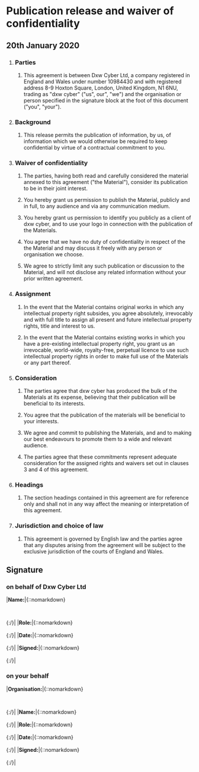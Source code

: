 # Publication release and waiver of confidentiality

## 20th January 2020

1. ### Parties

    1. This agreement is between Dxw Cyber Ltd, a company registered in England and Wales under number 10984430 and with registered address 8-9 Hoxton Square, London, United Kingdom, N1 6NU, trading as "dxw cyber" ("us", our", "we") and the organisation or person specified in the signature block at the foot of this document ("you", "your").

2. ### Background

    1. This release permits the publication of information, by us, of information which we would otherwise be required to keep confidential by virtue of a contractual commitment to you.

3. ### Waiver of confidentiality

    1. The parties, having both read and carefully considered the material annexed to this agreement ("the Material"), consider its publication to be in their joint interest.

    2. You hereby grant us permission to publish the Material, publicly and in full, to any audience and via any communication medium.

    3. You hereby grant us permission to identify you publicly as a client of dxw cyber, and to use your logo in connection with the publication of the Materials.

    4. You agree that we have no duty of confidentiality in respect of the the Material and may discuss it freely with any person or organisation we choose.

    5. We agree to strictly limit any such publication or discussion to the Material, and will not disclose any related information without your prior written agreement.

4. ### Assignment

    1. In the event that the Material contains original works in which any intellectual property right subsides, you agree absolutely, irrevocably and with full title to assign all present and future intellectual property rights, title and interest to us.

    2. In the event that the Material contains existing works in which you have a pre-existing intellectual property right, you grant us an irrevocable, world-wide, royalty-free, perpetual licence to use such intellectual property rights in order to make full use of the Materials or any part thereof.

5. ### Consideration

    1. The parties agree that dxw cyber has produced the bulk of the Materials at its expense, believing that their publication will be beneficial to its interests.

    2. You agree that the publication of the materials will be beneficial to your interests.

    3. We agree and commit to publishing the Materials, and and to making our best endeavours to promote them to a wide and relevant audience.

    4. The parties agree that these commitments represent adequate consideration for the assigned rights and waivers set out in clauses 3 and 4 of this agreement.

6. ### Headings

    1.  The section headings contained in this agreement are for reference only and shall not in any way affect the meaning or interpretation of this agreement.


7. ### Jurisdiction and choice of law

    1.  This agreement is governed by English law and the parties agree that any disputes arising from the agreement will be subject to the exclusive jurisdiction of the courts of England and Wales.


## Signature

### on behalf of Dxw Cyber Ltd

|**Name:**|{::nomarkdown}<div class="editable" contenteditable="true"></div>{:/}|
|**Role:**|{::nomarkdown}<div class="editable" contenteditable="true"></div>{:/}|
|**Date:**|{::nomarkdown}<div class="editable" contenteditable="true"></div>{:/}|
|**Signed:**|{::nomarkdown}<div class="editable" contenteditable="true"></div>{:/}|


### on your behalf

|**Organisation:**|{::nomarkdown}<div class="editable" contenteditable="true"></div>{:/}|
|**Name:**|{::nomarkdown}<div class="editable" contenteditable="true"></div>{:/}|
|**Role:**|{::nomarkdown}<div class="editable" contenteditable="true"></div>{:/}|
|**Date:**|{::nomarkdown}<div class="editable" contenteditable="true"></div>{:/}|
|**Signed:**|{::nomarkdown}<div class="editable" contenteditable="true"></div>{:/}|
